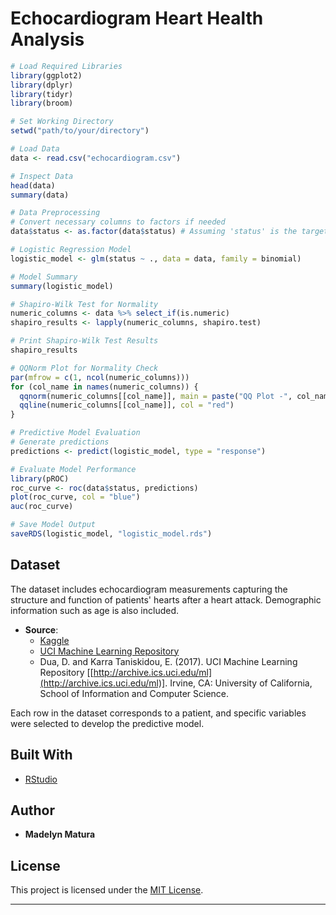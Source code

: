 # Echocardiogram Heart Health Analysis

```r
# Load Required Libraries
library(ggplot2)
library(dplyr)
library(tidyr)
library(broom)

# Set Working Directory
setwd("path/to/your/directory")

# Load Data
data <- read.csv("echocardiogram.csv")

# Inspect Data
head(data)
summary(data)

# Data Preprocessing
# Convert necessary columns to factors if needed
data$status <- as.factor(data$status) # Assuming 'status' is the target variable

# Logistic Regression Model
logistic_model <- glm(status ~ ., data = data, family = binomial)

# Model Summary
summary(logistic_model)

# Shapiro-Wilk Test for Normality
numeric_columns <- data %>% select_if(is.numeric)
shapiro_results <- lapply(numeric_columns, shapiro.test)

# Print Shapiro-Wilk Test Results
shapiro_results

# QQNorm Plot for Normality Check
par(mfrow = c(1, ncol(numeric_columns)))
for (col_name in names(numeric_columns)) {
  qqnorm(numeric_columns[[col_name]], main = paste("QQ Plot -", col_name))
  qqline(numeric_columns[[col_name]], col = "red")
}

# Predictive Model Evaluation
# Generate predictions
predictions <- predict(logistic_model, type = "response")

# Evaluate Model Performance
library(pROC)
roc_curve <- roc(data$status, predictions)
plot(roc_curve, col = "blue")
auc(roc_curve)

# Save Model Output
saveRDS(logistic_model, "logistic_model.rds")
```

## Dataset

The dataset includes echocardiogram measurements capturing the structure and function of patients' hearts after a heart attack. Demographic information such as age is also included.

- **Source**:
  - [Kaggle](https://www.kaggle.com/)
  - [UCI Machine Learning Repository](https://archive.ics.uci.edu/ml/datasets/echocardiogram)
  - Dua, D. and Karra Taniskidou, E. (2017). UCI Machine Learning Repository [[http://archive.ics.uci.edu/ml](http://archive.ics.uci.edu/ml)]. Irvine, CA: University of California, School of Information and Computer Science.

Each row in the dataset corresponds to a patient, and specific variables were selected to develop the predictive model.

## Built With

- [RStudio](https://posit.co/products/open-source/rstudio/)

## Author

- **Madelyn Matura**

## License

This project is licensed under the [MIT License](LICENSE).

---



